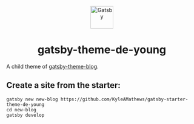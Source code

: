 <p align="center">
  <a href="https://www.gatsbyjs.org">
    <img alt="Gatsby" src="https://www.gatsbyjs.org/monogram.svg" width="60" />
  </a>
</p>
<h1 align="center">
  gatsby-theme-de-young
</h1>

A child theme of [gatsby-theme-blog](https://www.gatsbyjs.org/packages/gatsby-theme-blog/?=gatsby-theme-blog).

## Create a site from the starter:

```shell
gatsby new new-blog https://github.com/KyleAMathews/gatsby-starter-theme-de-young
cd new-blog
gatsby develop
```
